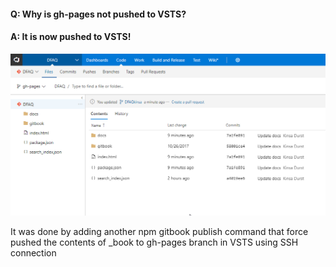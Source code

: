 #### Q: Why is gh-pages not pushed to VSTS?

#### A: It is now pushed to VSTS!

![DFAQ gh-pages](/docs/img/push2gh-pages.png "VSTS gh-pages")

It was done by adding another npm gitbook publish command that force pushed the contents of \_book to gh-pages branch in VSTS using SSH connection

